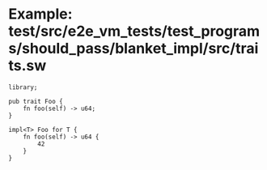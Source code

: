 # Example: test/src/e2e_vm_tests/test_programs/should_pass/blanket_impl/src/traits.sw

```sway
library;

pub trait Foo {
    fn foo(self) -> u64;
}

impl<T> Foo for T {
    fn foo(self) -> u64 {
        42
    }
}
```
